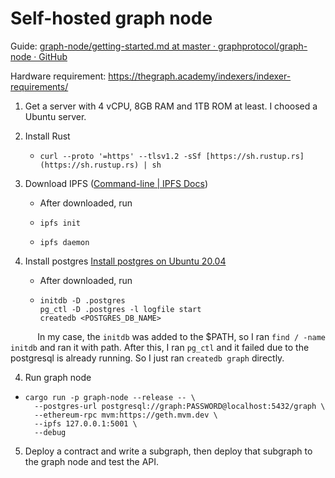 # Self-hosted graph node

Guide: [graph-node/getting-started.md at master · graphprotocol/graph-node · GitHub](https://github.com/graphprotocol/graph-node/blob/master/docs/getting-started.md)

Hardware requirement: https://thegraph.academy/indexers/indexer-requirements/

1. Get a server with 4 vCPU, 8GB RAM and 1TB ROM at least. I choosed a Ubuntu server.

2. Install Rust 
   
   - `curl --proto '=https' --tlsv1.2 -sSf [https://sh.rustup.rs](https://sh.rustup.rs) | sh`

3. Download IPFS ([Command-line | IPFS Docs](https://docs.ipfs.tech/install/command-line/#official-distributions))
   
   - After downloaded, run
   
   - `ipfs init`
   
   - `ipfs daemon`

4. Install postgres [Install postgres on Ubuntu 20.04](https://www.digitalocean.com/community/tutorials/how-to-install-and-use-postgresql-on-ubuntu-20-04)
   
   - After downloaded, run
   
   - ```shell
     initdb -D .postgres
     pg_ctl -D .postgres -l logfile start
     createdb <POSTGRES_DB_NAME>
     ```

           In my case, the `initdb` was added to the $PATH, so I ran `find / -name initdb` and ran it with path. After this, I ran `pg_ctl` and it failed due to the postgresql is already running. So I just ran `createdb graph` directly.

4.  Run graph node
   
   - ```
     cargo run -p graph-node --release -- \
       --postgres-url postgresql://graph:PASSWORD@localhost:5432/graph \
       --ethereum-rpc mvm:https://geth.mvm.dev \
       --ipfs 127.0.0.1:5001 \
       --debug
     ```

5. Deploy a contract and write a subgraph, then deploy that subgraph to the graph node and test the API.


